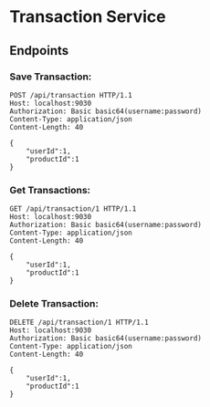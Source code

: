 # Transaction Service

## Endpoints

### Save Transaction:
````
POST /api/transaction HTTP/1.1
Host: localhost:9030
Authorization: Basic basic64(username:password)
Content-Type: application/json
Content-Length: 40

{
    "userId":1,
    "productId":1
}
````

### Get Transactions:
````
GET /api/transaction/1 HTTP/1.1
Host: localhost:9030
Authorization: Basic basic64(username:password)
Content-Type: application/json
Content-Length: 40

{
    "userId":1,
    "productId":1
}
````

### Delete Transaction:
````
DELETE /api/transaction/1 HTTP/1.1
Host: localhost:9030
Authorization: Basic basic64(username:password)
Content-Type: application/json
Content-Length: 40

{
    "userId":1,
    "productId":1
}
````